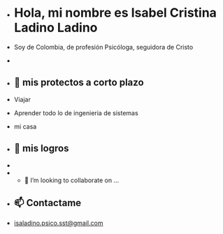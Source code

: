- # Hola, mi nombre es Isabel Cristina Ladino Ladino

- Soy de Colombia, de profesión Psicóloga, seguidora de Cristo
-
- ## 👀 mis protectos a corto plazo

- Viajar
- Aprender todo lo de ingenieria de sistemas
- mi casa 
  
- ## 🌱 mis logros
-
- - 💞️ I’m looking to collaborate on ...
- ## 📫 Contactame
- isaladino.psico.sst@gmail.com

<!---
isaladino/isaladino is a ✨ special ✨ repository because its `README.md` (this file) appears on your GitHub profile.
You can click the Preview link to take a look at your changes.
--->
